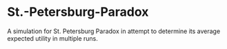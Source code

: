 # St.-Petersburg-Paradox
A simulation for St. Petersburg Paradox in attempt to determine its average expected utility in multiple runs.
